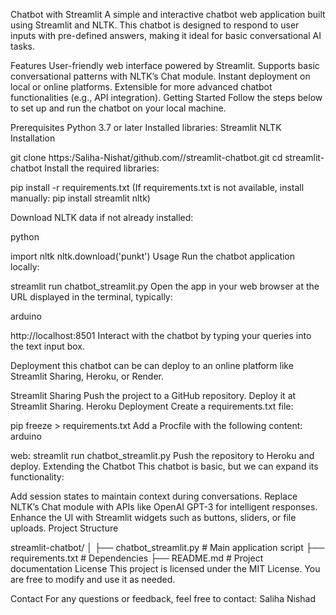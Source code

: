 Chatbot with Streamlit
A simple and interactive chatbot web application built using Streamlit and NLTK. This chatbot is designed to respond to user inputs with pre-defined answers, making it ideal for basic conversational AI tasks.

Features
User-friendly web interface powered by Streamlit.
Supports basic conversational patterns with NLTK’s Chat module.
Instant deployment on local or online platforms.
Extensible for more advanced chatbot functionalities (e.g., API integration).
Getting Started
Follow the steps below to set up and run the chatbot on your local machine.

Prerequisites
Python 3.7 or later
Installed libraries:
Streamlit
NLTK
Installation




git clone https:/Saliha-Nishat/github.com//streamlit-chatbot.git
cd streamlit-chatbot
Install the required libraries:



pip install -r requirements.txt
(If requirements.txt is not available, install manually: pip install streamlit nltk)

Download NLTK data if not already installed:

python

import nltk
nltk.download('punkt')
Usage
Run the chatbot application locally:


streamlit run chatbot_streamlit.py
Open the app in your web browser at the URL displayed in the terminal, typically:

arduino

http://localhost:8501
Interact with the chatbot by typing your queries into the text input box.

Deployment
this chatbot can be can deploy to an online platform like Streamlit Sharing, Heroku, or Render.

Streamlit Sharing
Push the project to a GitHub repository.
Deploy it at Streamlit Sharing.
Heroku Deployment
Create a requirements.txt file:


pip freeze > requirements.txt
Add a Procfile with the following content:
arduino

web: streamlit run chatbot_streamlit.py
Push the repository to Heroku and deploy.
Extending the Chatbot
This chatbot is basic, but we can expand its functionality:

Add session states to maintain context during conversations.
Replace NLTK’s Chat module with APIs like OpenAI GPT-3 for intelligent responses.
Enhance the UI with Streamlit widgets such as buttons, sliders, or file uploads.
Project Structure


streamlit-chatbot/
│
├── chatbot_streamlit.py      # Main application script
├── requirements.txt          # Dependencies
├── README.md                 # Project documentation
License
This project is licensed under the MIT License. You are free to modify and use it as needed.

Contact
For any questions or feedback, feel free to contact:
Saliha Nishad


